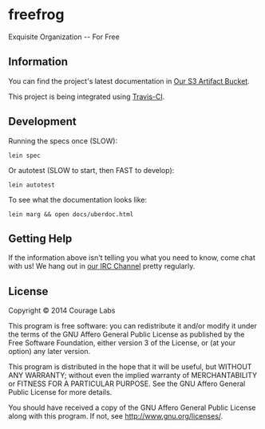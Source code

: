 # freefrog

Exquisite Organization -- For Free

## Information

You can find the project's latest documentation in
[Our S3 Artifact Bucket](http://s3.amazonaws.com/freefrog/docs/uberdoc.html).

This project is being integrated using
[Travis-CI](https://travis-ci.org/couragelabs/freefrog).

## Development

Running the specs once (SLOW):

    lein spec

Or autotest (SLOW to start, then FAST to develop):

    lein autotest

To see what the documentation looks like:

    lein marg && open docs/uberdoc.html

## Getting Help

If the information above isn't telling you what you need to know, come chat
with us! We hang out in
[our IRC Channel](https://kiwiirc.com/client/irc.freenode.net/?nick=guest|?#couragelabs)
pretty regularly.

## License

Copyright © 2014 Courage Labs

This program is free software: you can redistribute it and/or modify
it under the terms of the GNU Affero General Public License as published by
the Free Software Foundation, either version 3 of the License, or
(at your option) any later version.

This program is distributed in the hope that it will be useful,
but WITHOUT ANY WARRANTY; without even the implied warranty of
MERCHANTABILITY or FITNESS FOR A PARTICULAR PURPOSE.  See the
GNU Affero General Public License for more details.

You should have received a copy of the GNU Affero General Public License
along with this program.  If not, see <http://www.gnu.org/licenses/>.
